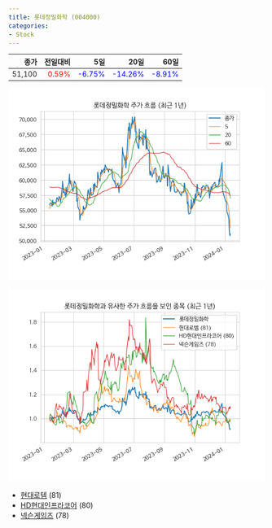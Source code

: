 ```yaml
---
title: 롯데정밀화학 (004000)
categories:
- Stock
---
```


|종가|전일대비|5일|20일|60일|
|---:|-------:|--:|---:|---:|
|51,100|<span style="color: red">0.59%</span>|<span style="color: blue">-6.75%</span>|<span style="color: blue">-14.26%</span>|<span style="color: blue">-8.91%</span>|


<!-- more -->

![004000](/assets/images/stock/004000.png)

![004000](/assets/images/stock/004000_sim.png)

- [현대로템](/064350/) (81)
- [HD현대인프라코어](/042670/) (80)
- [넥슨게임즈](//225570/) (78)